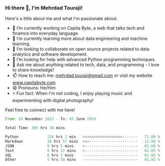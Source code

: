 ### Hi there 👋, I'm Mehrdad Touraji!


Here's a little about me and what I'm passionate about:

- 🔭 I’m currently working on Capita Byte, a web that talks tech and finamce into everyday language.
- 🌱 I’m currently learning more about data engineering and machine learning.
- 👯 I’m looking to collaborate on open source projects related to data analytics and software development.
- 🤔 I’m looking for help with advanced Python programming techniques.
- 💬 Ask me about anything related to tech, data, and programming - I love to share knowledge!
- 📫 How to reach me: mehrdad.touraji@gmail.com or visit my website www.capitabyte.com
- 😄 Pronouns: He/Him
- ⚡ Fun fact: When I'm not coding, I enjoy playing music and experimenting with digital photography!

Feel free to connect with me here!


<!--START_SECTION:waka-->

```rust
From: 20 November 2023 - To: 05 June 2024

Total Time: 305 hrs 38 mins

Python             224 hrs 1 min   >>>>>>>>>>>>>>>>>>-------   71.89 %
Markdown           38 hrs 57 mins  >>>----------------------   12.50 %
JSON               8 hrs 5 mins    >------------------------   02.60 %
Text               6 hrs 22 mins   >------------------------   02.05 %
SQL                6 hrs 3 mins    -------------------------   01.95 %
Other              5 hrs 58 mins   -------------------------   01.92 %
```

<!--END_SECTION:waka-->
